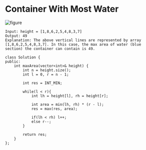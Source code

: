 # Container With Most Water

![figure](https://s3-lc-upload.s3.amazonaws.com/uploads/2018/07/17/question_11.jpg)
```
Input: height = [1,8,6,2,5,4,8,3,7]
Output: 49
Explanation: The above vertical lines are represented by array [1,8,6,2,5,4,8,3,7]. In this case, the max area of water (blue section) the container can contain is 49.
```

```
class Solution {
public:
    int maxArea(vector<int>& height) {
        int n = height.size();
        int l = 0, r = n - 1;
        
        int res = INT_MIN;
        
        while(l < r){
            int lh = height[l], rh = height[r];
            
            int area = min(lh, rh) * (r - l);
            res = max(res, area);
            
            if(lh < rh) l++;
            else r--;
        }
        
        return res;
    }
};
```
